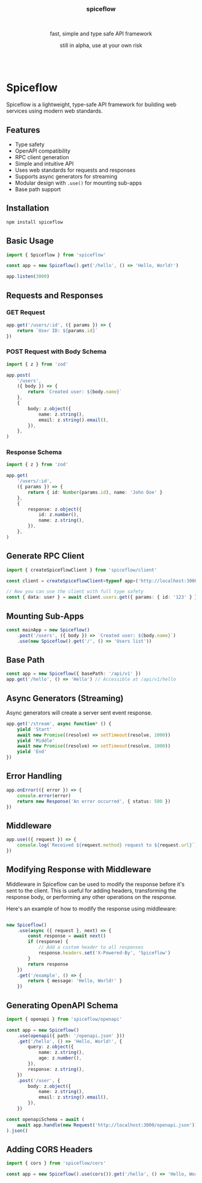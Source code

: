 <div align='center'>
    <br/>
    <br/>
    <br/>
    <h3>spiceflow</h3>
    <br/>
    <p>fast, simple and type safe API framework</p>
    <p>still in alpha, use at your own risk</p>
    <br/>
    <br/>
</div>

# Spiceflow

Spiceflow is a lightweight, type-safe API framework for building web services using modern web standards.

## Features

-   Type safety
-   OpenAPI compatibility
-   RPC client generation
-   Simple and intuitive API
-   Uses web standards for requests and responses
-   Supports async generators for streaming
-   Modular design with `.use()` for mounting sub-apps
-   Base path support

## Installation

```bash
npm install spiceflow
```

## Basic Usage

```typescript
import { Spiceflow } from 'spiceflow'

const app = new Spiceflow().get('/hello', () => 'Hello, World!')

app.listen(3000)
```

## Requests and Responses

### GET Request

```typescript
app.get('/users/:id', ({ params }) => {
	return `User ID: ${params.id}`
})
```

### POST Request with Body Schema

```typescript
import { z } from 'zod'

app.post(
	'/users',
	({ body }) => {
		return `Created user: ${body.name}`
	},
	{
		body: z.object({
			name: z.string(),
			email: z.string().email(),
		}),
	},
)
```

### Response Schema

```typescript
import { z } from 'zod'

app.get(
	'/users/:id',
	({ params }) => {
		return { id: Number(params.id), name: 'John Doe' }
	},
	{
		response: z.object({
			id: z.number(),
			name: z.string(),
		}),
	},
)
```

## Generate RPC Client

```typescript
import { createSpiceflowClient } from 'spiceflow/client'

const client = createSpiceflowClient<typeof app>('http://localhost:3000')

// Now you can use the client with full type safety
const { data: user } = await client.users.get({ params: { id: '123' } })
```

## Mounting Sub-Apps

```typescript
const mainApp = new Spiceflow()
	.post('/users', ({ body }) => `Created user: ${body.name}`)
	.use(new Spiceflow().get('/', () => 'Users list'))
```

## Base Path

```typescript
const app = new Spiceflow({ basePath: '/api/v1' })
app.get('/hello', () => 'Hello') // Accessible at /api/v1/hello
```

## Async Generators (Streaming)

Async generators will create a server sent event response.

```typescript
app.get('/stream', async function* () {
	yield 'Start'
	await new Promise((resolve) => setTimeout(resolve, 1000))
	yield 'Middle'
	await new Promise((resolve) => setTimeout(resolve, 1000))
	yield 'End'
})
```

## Error Handling

```typescript
app.onError(({ error }) => {
	console.error(error)
	return new Response('An error occurred', { status: 500 })
})
```

## Middleware

```typescript
app.use(({ request }) => {
	console.log(`Received ${request.method} request to ${request.url}`)
})
```

## Modifying Response with Middleware

Middleware in Spiceflow can be used to modify the response before it's sent to the client. This is useful for adding headers, transforming the response body, or performing any other operations on the response.

Here's an example of how to modify the response using middleware:

```ts

new Spiceflow()
	.use(async ({ request }, next) => {
		const response = await next()
		if (response) {
			// Add a custom header to all responses
			response.headers.set('X-Powered-By', 'Spiceflow')
		}
		return response
	})
	.get('/example', () => {
		return { message: 'Hello, World!' }
	})
```

## Generating OpenAPI Schema

```typescript
import { openapi } from 'spiceflow/openapi'

const app = new Spiceflow()
	.use(openapi({ path: '/openapi.json' }))
	.get('/hello', () => 'Hello, World!', {
		query: z.object({
			name: z.string(),
			age: z.number(),
		}),
		response: z.string(),
	})
	.post('/user', {
		body: z.object({
			name: z.string(),
			email: z.string().email(),
		}),
	})

const openapiSchema = await (
	await app.handle(new Request('http://localhost:3000/openapi.json'))
).json()
```

## Adding CORS Headers

```typescript
import { cors } from 'spiceflow/cors'

const app = new Spiceflow().use(cors()).get('/hello', () => 'Hello, World!')
```
